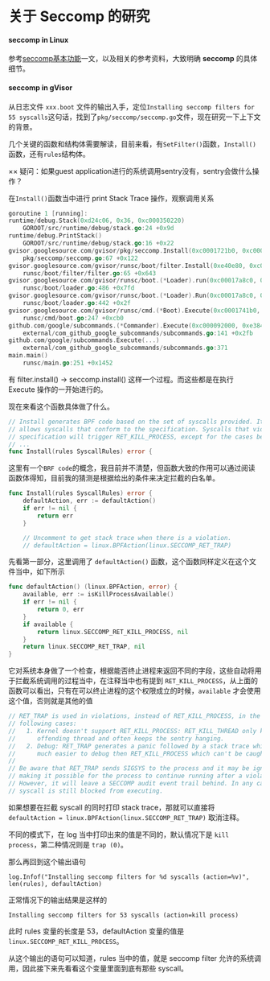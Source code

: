 # 关于 Seccomp 的研究

#### seccomp in Linux

参考[seccomp基本功能](https://github.com/hujikoy/hello-seccomp)一文，以及相关的参考资料，大致明确 **seccomp** 的具体细节。



#### seccomp in gVisor

从日志文件 `xxx.boot` 文件的输出入手，定位`Installing seccomp filters for 55 syscalls`这句话，找到了`pkg/seccomp/seccomp.go`文件，现在研究一下上下文的背景。

几个关键的函数和结构体需要解读，目前来看，有`SetFilter()`函数，`Install()`函数，还有`rules`结构体。



×× 疑问：如果guest application进行的系统调用sentry没有，sentry会做什么操作？



在`Install()`函数当中进行 print Stack Trace 操作，观察调用关系

```go
goroutine 1 [running]:
runtime/debug.Stack(0xd24c06, 0x36, 0xc000350220)
	GOROOT/src/runtime/debug/stack.go:24 +0x9d
runtime/debug.PrintStack()
	GOROOT/src/runtime/debug/stack.go:16 +0x22
gvisor.googlesource.com/gvisor/pkg/seccomp.Install(0xc0001721b0, 0xc0001c12f0, 0xffffffffffffffff)
	pkg/seccomp/seccomp.go:67 +0x122
gvisor.googlesource.com/gvisor/runsc/boot/filter.Install(0xe40e80, 0xc00000e9d0, 0xc0001c0000, 0x5, 0xc000083b01, 0xc000083aa0)
	runsc/boot/filter/filter.go:65 +0x643
gvisor.googlesource.com/gvisor/runsc/boot.(*Loader).run(0xc00017a8c0, 0x0, 0x0)
	runsc/boot/loader.go:486 +0x7fd
gvisor.googlesource.com/gvisor/runsc/boot.(*Loader).Run(0xc00017a8c0, 0x0, 0x0)
	runsc/boot/loader.go:442 +0x2f
gvisor.googlesource.com/gvisor/runsc/cmd.(*Boot).Execute(0xc0001741b0, 0xe384e0, 0xc000050008, 0xc0001805a0, 0xc000156a60, 0x2, 0x2, 0x0)
	runsc/cmd/boot.go:247 +0xcb0
github.com/google/subcommands.(*Commander).Execute(0xc000092000, 0xe384e0, 0xc000050008, 0xc000156a60, 0x2, 0x2, 0xc000034000)
	external/com_github_google_subcommands/subcommands.go:141 +0x2fb
github.com/google/subcommands.Execute(...)
	external/com_github_google_subcommands/subcommands.go:371
main.main()
	runsc/main.go:251 +0x1452
```

有 filter.install() -> seccomp.install() 这样一个过程。而这些都是在执行 Execute 操作的一开始进行的。

现在来看这个函数具体做了什么。

```go
// Install generates BPF code based on the set of syscalls provided. It only
// allows syscalls that conform to the specification. Syscalls that violate the
// specification will trigger RET_KILL_PROCESS, except for the cases below.
// ...
func Install(rules SyscallRules) error {
```

这里有一个`BRF code`的概念，我目前并不清楚，但函数大致的作用可以通过阅读函数体得知，目前我的猜测是根据给出的条件来决定拦截的白名单。

```go
func Install(rules SyscallRules) error {
	defaultAction, err := defaultAction()
	if err != nil {
		return err
	}

	// Uncomment to get stack trace when there is a violation.
	// defaultAction = linux.BPFAction(linux.SECCOMP_RET_TRAP)
```

先看第一部分，这里调用了 `defaultAction()` 函数，这个函数同样定义在这个文件当中，如下所示

```go
func defaultAction() (linux.BPFAction, error) {
	available, err := isKillProcessAvailable()
	if err != nil {
		return 0, err
	}
	if available {
		return linux.SECCOMP_RET_KILL_PROCESS, nil
	}
	return linux.SECCOMP_RET_TRAP, nil
}
```

它对系统本身做了一个检查，根据能否终止进程来返回不同的字段，这些自动将用于拦截系统调用的过程当中，在注释当中也有提到 `RET_KILL_PROCESS`，从上面的函数可以看出，只有在可以终止进程的这个权限成立的时候，`available` 才会使用这个值，否则就是其他的值

```go
// RET_TRAP is used in violations, instead of RET_KILL_PROCESS, in the
// following cases:
//	 1. Kernel doesn't support RET_KILL_PROCESS: RET_KILL_THREAD only kills the
//      offending thread and often keeps the sentry hanging.
//   2. Debug: RET_TRAP generates a panic followed by a stack trace which is
//      much easier to debug then RET_KILL_PROCESS which can't be caught.
//
// Be aware that RET_TRAP sends SIGSYS to the process and it may be ignored,
// making it possible for the process to continue running after a violation.
// However, it will leave a SECCOMP audit event trail behind. In any case, the
// syscall is still blocked from executing.
```

如果想要在拦截 syscall 的同时打印 stack trace，那就可以直接将 `defaultAction = linux.BPFAction(linux.SECCOMP_RET_TRAP)` 取消注释。

不同的模式下，在 log 当中打印出来的值是不同的，默认情况下是 `kill process`，第二种情况则是 `trap (0)`。

那么再回到这个输出语句

```
log.Infof("Installing seccomp filters for %d syscalls (action=%v)", len(rules), defaultAction)
```

正常情况下的输出结果是这样的

```
Installing seccomp filters for 53 syscalls (action=kill process)
```

此时 rules 变量的长度是 53，defaultAction 变量的值是 `linux.SECCOMP_RET_KILL_PROCESS`。

从这个输出的语句可以知道，rules 当中的值，就是 seccomp filter 允许的系统调用，因此接下来先看看这个变量里面到底有那些 syscall。

